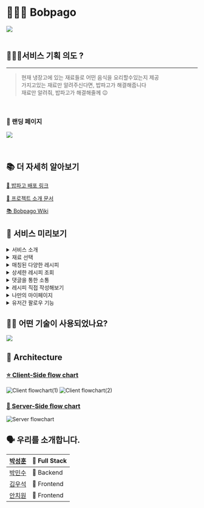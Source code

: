 # 👨🏻‍🍳 Bobpago

![](https://cdn.discordapp.com/attachments/879193189527994424/885873654854991952/stack_Copy_of_Untitled_1.png)
<br>
<br>

## 🙋🏻‍♂️서비스 기획 의도 ?

---

> 현재 냉장고에 있는 재료들로 어떤 음식을 요리할수있는지 제공<br />
> 가지고있는 재료만 알려주신다면, 밥파고가 해결해줍니다<br />
> 재료만 알려줘, 밥파고가 해결해줄께 😉<br />

<br>

### 💎 랜딩 페이지

![](https://cdn.discordapp.com/attachments/879193189527994424/896312428743258142/dca35b5b6508b226.gif)

<br>

## 📚 더 자세히 알아보기

[🍖 밥파고 배포 링크](https://www.bobpago.com)

[🔎 프로젝트 소개 문서](https://www.notion.so/17-EDGE-Bobpago-9ca448aacfda431dbaed9baa2477dd90)

[📚 Bobpago Wiki](https://github.com/codestates/Bobpago/wiki)

## 🍱 서비스 미리보기


<details>
  <summary>서비스 소개</summary>
  <img src="https://cdn.discordapp.com/attachments/879193189527994424/896993441236545576/0f6a7d426fb5766d.gif" />
</details>
<details>
  <summary>재료 선택</summary>
  <img src="https://github.com/VVSOGI/gifRepo/blob/main/%E1%84%89%E1%85%A5%E1%86%AF%E1%84%86%E1%85%AE%E1%86%AB%E1%84%8C%E1%85%A9%E1%84%89%E1%85%A1%E1%84%87%E1%85%A5%E1%84%80%E1%85%B3%E1%84%8B%E1%85%A5%E1%86%B9%E1%84%8B%E1%85%B5.gif?raw=true" />
</details>
<details>
  <summary>매칭된 다양한 레시피</summary>
  <img src="https://github.com/VVSOGI/gifRepo/blob/main/%E1%84%86%E1%85%A2%E1%84%8E%E1%85%B5%E1%86%BC%E1%84%91%E1%85%A6%E1%84%8B%E1%85%B5%E1%84%8C%E1%85%B5%E1%84%8E%E1%85%AC%E1%84%8C%E1%85%A9%E1%86%BC.gif?raw=true" />
</details>
<details>
  <summary>상세한 레시피 조회</summary>
  <img src="https://github.com/VVSOGI/gifRepo/blob/main/%E1%84%89%E1%85%B3%E1%84%8F%E1%85%B3%E1%84%85%E1%85%A9%E1%86%AF%E1%84%8B%E1%85%A2%E1%84%82%E1%85%B5%E1%84%86%E1%85%A6%E1%84%8B%E1%85%B5%E1%84%89%E1%85%A7%E1%86%AB%E1%84%8C%E1%85%A9%E1%87%82%E1%84%8B%E1%85%A1%E1%84%8B%E1%85%AD%E1%84%8E%E1%85%AE%E1%84%80%E1%85%A1%E1%84%89%E1%85%A1%E1%86%A8%E1%84%8C%E1%85%A6.gif?raw=true" />
</details>
<details>
  <summary>댓글을 통한 소통</summary>
  <img src="https://cdn.discordapp.com/attachments/879193189527994424/896960192116322304/d774eef4013345f4.gif" />
</details>
<details>
  <summary>레시피 직접 작성해보기</summary>
  <img src="https://cdn.discordapp.com/attachments/879193189527994424/896959390182174770/db8b1fb2d8719c45.gif" />
</details>
<details>
  <summary>나만의 마이페이지</summary>
  <img src="https://cdn.discordapp.com/attachments/879193189527994424/896993303994703912/80dbef1f39823619.gif" />
</details>
<details>
  <summary>유저간 팔로우 기능</summary>
  <img src="https://cdn.discordapp.com/attachments/879193189527994424/896994575804141648/f0ce44de41fd5198.gif" />
</details>

## 👨‍⚕️ 어떤 기술이 사용되었나요?

![](https://cdn.discordapp.com/attachments/879193189527994424/885409218000191519/2021-09-09_3.19.46.png)

## 🔨 Architecture

### [⭐️ Client-Side flow chart](https://github.com/codestates/Bobpago/wiki/Flow-charts)

![Client flowchart(1)](https://cdn.discordapp.com/attachments/879193189527994424/885413484081332264/Client_Flowchart1.png)
![Client flowchart(2)](https://cdn.discordapp.com/attachments/879193189527994424/885412080390389790/2021-09-09_3.31.07.png)

### [💎 Server-Side flow chart](https://github.com/codestates/Bobpago/wiki/Flow-charts)

![Server flowchart](https://cdn.discordapp.com/attachments/879193189527994424/896317320568373268/2021-10-09_5.43.47.png)

## 🗣 우리를 소개합니다.

| [박성훈](https://github.com/tjdgns5272)   | 🏁 Full Stack |
| ----------------------------------------- | ------------- |
| [박민수](https://github.com/pinion7)      | 🏁 Backend    |
| [김우석](https://github.com/VVSOGI)       | 🚩 Frontend   |
| [안치원](https://github.com/Freetargeter) | 🚩 Frontend   |
